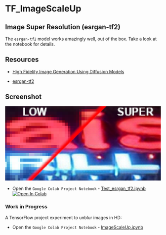 # TF_ImageScaleUp

## Image Super Resolution (esrgan-tf2)

The `esrgan-tf2` model works amazingly well, out of the box. Take a look at the notebook for details.

## Resources

* [High Fidelity Image Generation Using Diffusion Models](https://ai.googleblog.com/2021/07/high-fidelity-image-generation-using.html)

* [esrgan-tf2](https://tfhub.dev/captain-pool/esrgan-tf2/1)

## Screenshot

![image_1](images/image_1.png)

* Open the `Google Colab Project Notebook` - [Test_esrgan_tf2.ipynb](Test_esrgan_tf2.ipynb) <a href="https://colab.research.google.com/github/tgraupmann/TF_ImageScaleUp/blob/main/Test_esrgan_tf2.ipynb" target="_blank"><img src="https://colab.research.google.com/assets/colab-badge.svg" alt="Open In Colab"/></a>

### Work in Progress

A TensorFlow project experiment to unblur images in HD:

* Open the `Google Colab Project Notebook` - [ImageScaleUp.ipynb](ImageScaleUp.ipynb)
